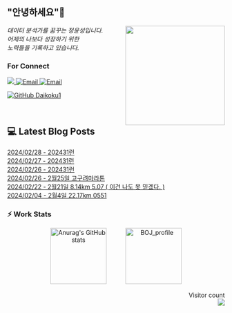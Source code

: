 
<h2> "안녕하세요"👋 </h2>
<img align='right' src="https://user-images.githubusercontent.com/50973778/144942576-b2f10b31-e628-43e4-b7da-3cc2144a5b73.gif" width="230">
<p><em> 데이터 분석가를 꿈꾸는 정윤성입니다.</br> 어제의 나보다 성장하기 위한 </br> 노력들을 기록하고 있습니다.</em></p>

### For Connect
<a href="https://blog.naver.com/jjys9047" target="_blank"><img src="https://img.shields.io/badge/-BLOG-brightgreen?style=flat-square&logo=Bloglovin&logoColor=white">
<a href="https://mail.google.com/mail/?view=cm&amp;fs=1&amp;to=jys9047@gmail.com" target="_blank"><img src="https://img.shields.io/badge/-Gmail-c14438?style=flat-square&logo=Gmail&logoColor=white" alt="Email">
<a href="mailto:jjys9047@naver.com" target="_blank"><img src="https://img.shields.io/badge/-Naver-brightgreen?style=flat-square&logo=Naver&logoColor=white" alt="Email">

[![GitHub Daikoku1](https://img.shields.io/github/followers/Daikoku1?label=follow&style=social)](https://github.com/Daikoku1)

</br>

## 💻 Latest Blog Posts
[2024/02/28 - 202431런](https://blog.naver.com/jjys9047/223368335080?fromRss=true) <br>
[2024/02/27 - 202431런](https://blog.naver.com/jjys9047/223367169924?fromRss=true) <br>
[2024/02/26 - 202431런](https://blog.naver.com/jjys9047/223366068779?fromRss=true) <br>
[2024/02/26 - 2월25일 고구려마라톤](https://blog.naver.com/jjys9047/223366037927?fromRss=true) <br>
[2024/02/22 - 2월21일 8.14km 5.07 ( 이건 나도 못 믿겠다. )](https://blog.naver.com/jjys9047/223362211321?fromRss=true) <br>
[2024/02/04 - 2월4일 22.17km 0551](https://blog.naver.com/jjys9047/223343609268?fromRss=true) <br>


### ⚡ Work Stats
<p align = 'center'>
  <img src="https://github-readme-stats.vercel.app/api?username=Daikoku1&show_icons=true&theme=midnight-purple" alt="Anurag's GitHub stats" height="130" hspace="20"/>
  <img src="http://mazassumnida.wtf/api/v2/generate_badge?boj=jys9047" alt="BOJ_profile" height="130" hspace="20"/>
</p>

<p align="right"> 
  Visitor count<br>
  <img src="https://profile-counter.glitch.me/Daikoku1/count.svg" />
</p>
